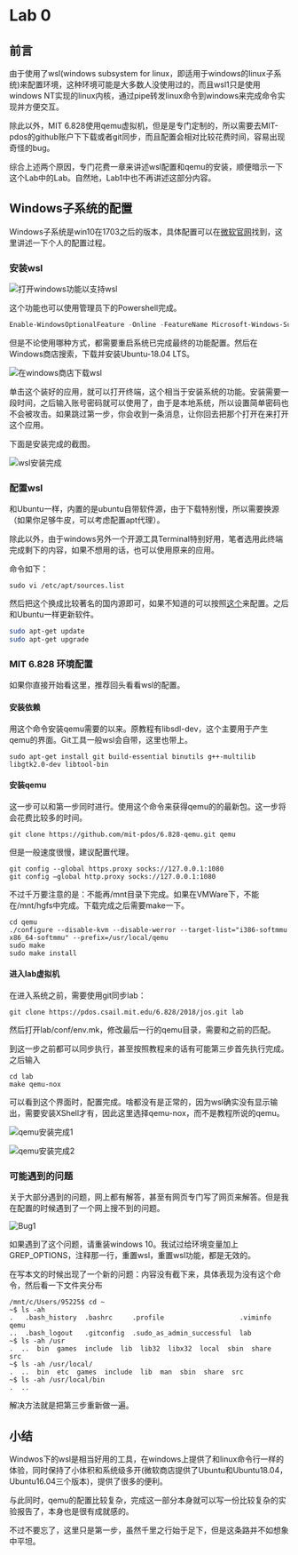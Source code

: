 # Lab 0

## 前言

由于使用了wsl(windows subsystem for linux，即适用于windows的linux子系统)来配置环境，这种环境可能是大多数人没使用过的，而且wsl1只是使用windows NT实现的linux内核，通过pipe转发linux命令到windows来完成命令实现并方便交互。

除此以外，MIT 6.828使用qemu虚拟机，但是是专门定制的，所以需要去MIT-pdos的github账户下下载或者git同步，而且配置会相对比较花费时间，容易出现奇怪的bug。

综合上述两个原因，专门花费一章来讲述wsl配置和qemu的安装，顺便暗示一下这个Lab中的Lab。自然地，Lab1中也不再讲述这部分内容。

## Windows子系统的配置

Windows子系统是win10在1703之后的版本，具体配置可以在[微软官网](https://docs.microsoft.com/zh-cn/windows/wsl/install-win10)找到，这里讲述一下个人的配置过程。

### 安装wsl

![打开windows功能以支持wsl](img/windows功能打开.png)

这个功能也可以使用管理员下的Powershell完成。

```powershell
Enable-WindowsOptionalFeature -Online -FeatureName Microsoft-Windows-Subsystem-Linux
```

但是不论使用哪种方式，都需要重启系统已完成最终的功能配置。然后在Windows商店搜索，下载并安装Ubuntu-18.04 LTS。

![在windows商店下载wsl](img/ubuntu安装.png)

单击这个装好的应用，就可以打开终端，这个相当于安装系统的功能。安装需要一段时间，之后输入账号密码就可以使用了，由于是本地系统，所以设置简单密码也不会被攻击。如果跳过第一步，你会收到一条消息，让你回去把那个打开在来打开这个应用。

下面是安装完成的截图。

![wsl安装完成](img/ubuntu安装2.png)

### 配置wsl

和Ubuntu一样，内置的是ubuntu自带软件源，由于下载特别慢，所以需要换源（如果你足够牛皮，可以考虑配置apt代理）。

除此以外，由于windows另外一个开源工具Terminal特别好用，笔者选用此终端完成剩下的内容，如果不想用的话，也可以使用原来的应用。

命令如下：

```shell
sudo vi /etc/apt/sources.list
```

然后把这个换成比较著名的国内源即可，如果不知道的可以按照[这个](https://os.vampire.rip/speedup.html)来配置。之后和Ubuntu一样更新软件。

```sh
sudo apt-get update
sudo apt-get upgrade
```

### MIT 6.828 环境配置

如果你直接开始看这里，推荐回头看看wsl的配置。

#### 安装依赖

用这个命令安装qemu需要的以来。原教程有libsdl-dev，这个主要用于产生qemu的界面。Git工具一般wsl会自带，这里也带上。

```shell
sudo apt-get install git build-essential binutils g++-multilib libgtk2.0-dev libtool-bin
```

#### 安装qemu

这一步可以和第一步同时进行。使用这个命令来获得qemu的的最新包。这一步将会花费比较多的时间。

```shell
git clone https://github.com/mit-pdos/6.828-qemu.git qemu
```

但是一般速度很慢，建议配置代理。

```shell
git config --global https.proxy socks://127.0.0.1:1080
git config –global http.proxy socks://127.0.0.1:1080
```

不过千万要注意的是：不能再/mnt目录下完成。如果在VMWare下，不能在/mnt/hgfs中完成。下载完成之后需要make一下。

```shell
cd qemu
./configure --disable-kvm --disable-werror --target-list="i386-softmmu x86_64-softmmu" --prefix=/usr/local/qemu
sudo make
sudo make install
```

#### 进入lab虚拟机

在进入系统之前，需要使用git同步lab：

```shell
git clone https://pdos.csail.mit.edu/6.828/2018/jos.git lab
```

然后打开lab/conf/env.mk，修改最后一行的qemu目录，需要和之前的匹配。



到这一步之前都可以同步执行，甚至按照教程来的话有可能第三步首先执行完成。之后输入

```shell
cd lab
make qemu-nox
```

可以看到这个界面时，配置完成。啥都没有是正常的，因为wsl确实没有显示输出，需要安装XShell才有，因此这里选择qemu-nox，而不是教程所说的qemu。

![qemu安装完成1](img/qemu安装完成.png)

![qemu安装完成2](img/qemu安装完成2.png)

### 可能遇到的问题

关于大部分遇到的问题，网上都有解答，甚至有网页专门写了网页来解答。但是我在配置的时候遇到了一个网上搜不到的问题。

![Bug1](img\Bug1.png)

如果遇到了这个问题，请重装windows 10。我试过给环境变量加上GREP_OPTIONS，注释那一行，重置wsl，重置wsl功能，都是无效的。

在写本文的时候出现了一个新的问题：内容没有截下来，具体表现为没有这个命令，然后看一下文件夹分布

```shell
/mnt/c/Users/95225$ cd ~
~$ ls -ah
.   .bash_history  .bashrc     .profile                   .viminfo  qemu 
..  .bash_logout   .gitconfig  .sudo_as_admin_successful  lab
~$ ls -ah /usr
.  ..  bin  games  include  lib  lib32  libx32  local  sbin  share  src
~$ ls -ah /usr/local/
.  ..  bin  etc  games  include  lib  man  sbin  share  src
~$ ls -ah /usr/local/bin
.  ..
```

解决方法就是把第三步重新做一遍。

## 小结

Windwos下的wsl是相当好用的工具，在windows上提供了和linux命令行一样的体验，同时保持了小体积和系统级多开(微软商店提供了Ubuntu和Ubuntu18.04，Ubuntu16.04三个版本)，提供了很多的便利。

与此同时，qemu的配置比较复杂，完成这一部分本身就可以写一份比较复杂的实验报告了，本身也是很有成就感的。

不过不要忘了，这里只是第一步，虽然千里之行始于足下，但是这条路并不如想象中平坦。

